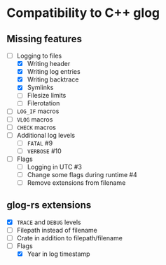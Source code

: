 # Compatibility to C++ glog

## Missing features

- [ ] Logging to files
  - [x] Writing header
  - [x] Writing log entries
  - [x] Writing backtrace
  - [x] Symlinks
  - [ ] Filesize limits
  - [ ] Filerotation
- [ ] `LOG_IF` macros
- [ ] `VLOG` macros
- [ ] `CHECK` macros
- [ ] Additional log levels
  - [ ] `FATAL` #9
  - [ ] `VERBOSE` #10
- [ ] Flags
  - [ ] Logging in UTC #3
  - [ ] Change some flags during runtime #4
  - [ ] Remove extensions from filename

## glog-rs extensions

- [x] `TRACE` and `DEBUG` levels
- [ ] Filepath instead of filename
- [ ] Crate in addition to filepath/filename
- [ ] Flags
  - [x] Year in log timestamp
